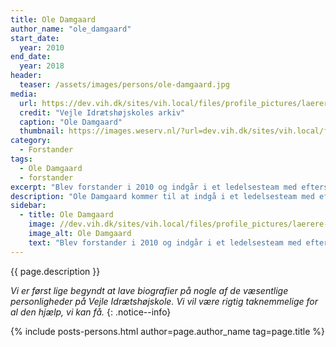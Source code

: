 ```yaml
---
title: Ole Damgaard
author_name: "ole_damgaard"
start_date: 
  year: 2010
end_date:
  year: 2018
header:
  teaser: /assets/images/persons/ole-damgaard.jpg
media: 
  url: https://dev.vih.dk/sites/vih.local/files/profile_pictures/laerere-150.jpg
  credit: "Vejle Idrætshøjskoles arkiv"
  caption: "Ole Damgaard"
  thumbnail: https://images.weserv.nl/?url=dev.vih.dk/sites/vih.local/files/profile_pictures/laerere-150.jpg&w=100
category:
  - Forstander
tags:
  - Ole Damgaard
  - forstander
excerpt: "Blev forstander i 2010 og indgår i et ledelsesteam med efterskoleforstander, Frank Rasmussen, og forretningsudvikler, Peter Sebastian Pedersen. Har bl.a. med tl at få bygget Center for Sundhed, Test og Læring og sætte gang i Outdoor AquaScape."
description: "Ole Damgaard kommer til at indgå i et ledelsesteam med efterskoleforstander, Frank Rasmussen, og forretningsudvikler, Peter Sebastian Pedersen. Ole er tidligere toptræner i håndbold, og han er bl.a. med tl at få bygget Center for Sundhed, Test og Læring og sætte gang i Outdoor AquaScape."
sidebar:
  - title: Ole Damgaard
    image: //dev.vih.dk/sites/vih.local/files/profile_pictures/laerere-150.jpg
    image_alt: Ole Damgaard
    text: "Blev forstander i 2010 og indgår i et ledelsesteam med efterskoleforstander, Frank Rasmussen, og forretningsudvikler, Peter Sebastian Pedersen. Har bl.a. med tl at få bygget Center for Sundhed, Test og Læring og sætte gang i Outdoor AquaScape."
---
```


{{ page.description }}

_Vi er først lige begyndt at lave biografier på nogle af de væsentlige personligheder på Vejle Idrætshøjskole. Vi vil være rigtig taknemmelige for al den hjælp, vi kan få._
{: .notice--info}

{% include posts-persons.html author=page.author_name tag=page.title %}
